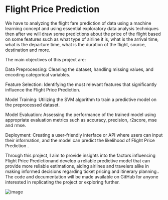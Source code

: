 # Flight Price Prediction
We have to analyzing the flight fare prediction of data using a machine learning concept and using essential exploratory data analysis techniques then after we will draw some predictions about the price of the flight based on some features such as what type of airline it is, what is the arrival time, what is the departure time, what is the duration of the flight, source, destination and more.

The main objectives of this project are:

Data Preprocessing: Cleaning the dataset, handling missing values, and encoding categorical variables.

Feature Selection: Identifying the most relevant features that significantly influence the Flight Price Prediction.

Model Training: Utilizing the SVM algorithm to train a predictive model on the preprocessed dataset.

Model Evaluation: Assessing the performance of the trained model using appropriate evaluation metrics such as accuracy, precision, r2score, mse and rmse.

Deployment: Creating a user-friendly interface or API where users can input their information, and the model can predict the likelihood of Flight Price Prediction .

Through this project, I aim to provide insights into the factors influencing Flight Price Predictionand develop a reliable predictive model that can provide more reliable estimations, aiding airlines and travelers alike in making informed decisions regarding ticket pricing and itinerary planning.. The code and documentation will be made available on GitHub for anyone interested in replicating the project or exploring further.

![image](https://github.com/user-attachments/assets/8acacb73-22a6-4702-ba42-2ea0f2798213)

